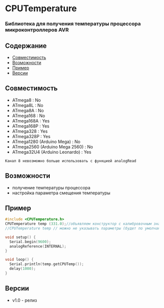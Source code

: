 # CPUTemperature
### Библиотека для получения температуры процессора микроконтроллеров AVR

## Содержание
- [Совместимость](#compatibility)
- [Возможности](#capabilities)
- [Пример](#example)
- [Версии](#versions)

<a id="compatibility"></a>
## Совместимость
- ATmega8 : No
- ATmega8L : No
- ATmega8A : No
- ATmega168 : No
- ATmega168A : Yes
- ATmega168P : Yes
- ATmega328 : Yes
- ATmega328P : Yes
- ATmega1280 (Arduino Mega) : No
- ATmega2560 (Arduino Mega 2560) : No
- ATmega32U4 (Arduino Leonardo) : Yes

`Канал 8 невозможно больше использовать с функцией analogRead`

<a id="capabilities"></a>
## Возможности
- получение температуры процессора
- настройка параметра смещения температуры

<a id="example"></a>
## Пример
```cpp
#include <CPUTemperature.h>
CPUTemperature temp (331.0);//объявляем конструктор с калибровочным значением (зависит от питания, подобрать)
//CPUTemperature temp // можно не указывать параметры (будет по умолчанию - 324.31)

void setup() {
  Serial.begin(9600);
  analogReference(INTERNAL);
}

void loop() {
  Serial.println(temp.getCPUTemp());
  delay(1000);
}
```

<a id="versions"></a>
## Версии
- v1.0 - релиз

